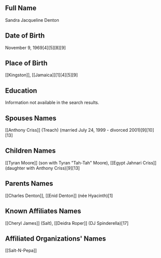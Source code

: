 ## Full Name
Sandra Jacqueline Denton

## Date of Birth
November 9, 1969[4][5][8][9]

## Place of Birth
[[Kingston]], [[Jamaica]][1][4][5][9]

## Education
Information not available in the search results.

## Spouses Names
[[Anthony Criss]] (Treach) (married July 24, 1999 - divorced 2001)[9][10][13]

## Children Names
[[Tyran Moore]] (son with Tyran "Tah-Tah" Moore), [[Egypt Jahnari Criss]] (daughter with Anthony Criss)[9][13]

## Parents Names
[[Charles Denton]], [[Enid Denton]] (née Hyacinth)[1]

## Known Affiliates Names
[[Cheryl James]] (Salt), [[Deidra Roper]] (DJ Spinderella)[17]

## Affiliated Organizations' Names
[[Salt-N-Pepa]]


